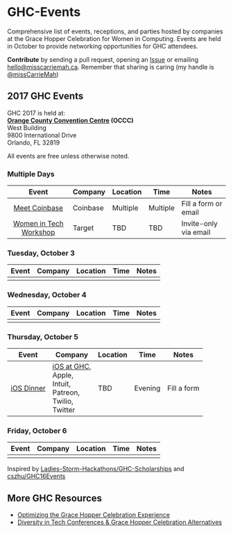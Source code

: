 # GHC-Events
Comprehensive list of events, receptions, and parties hosted by companies at the Grace Hopper Celebration for Women in Computing. Events are held in October to provide networking opportunities for GHC attendees. 

**Contribute** by sending a pull request, opening an [Issue](https://github.com/missCarrieMah/GHC-Events/issues) or emailing [hello@misscarriemah.ca](mailto:hello@misscarriemah.ca). Remember that sharing is caring (my handle is [@missCarrieMah](twitter.com/misscarriemah))

## 2017 GHC Events
GHC 2017 is held at:  
**[Orange County Convention Centre](https://www.occc.net/) (OCCC)**  
West Building  
9800 International Drive  
Orlando, FL 32819

All events are free unless otherwise noted.

### Multiple Days
Event	                | Company       | Location     | Time	    | Notes        
:---------------------:| ------------- | ------------ | -------- | ------------
[Meet Coinbase](https://docs.google.com/forms/d/e/1FAIpQLSfdr64uAmiydqoCoFNs-iE2aB9taXgZLOU4Q4IpuPOF05iwoA/viewform) | Coinbase | Multiple | Multiple | Fill a form or email
[Women in Tech Workshop](Ashley.Monseth@Target.com) | Target | TBD | TBD | Invite-only via email

### Tuesday, October 3
Event	                | Company       | Location     | Time	    | Notes        
:---------------------:| ------------- | ------------ | -------- | ------------
| | | | 


### Wednesday, October 4
Event	                | Company       | Location     | Time	    | Notes        
:---------------------:| ------------- | ------------ | -------- | ------------
| | | | 

### Thursday, October 5
Event	                | Company       | Location     | Time	    | Notes        
:---------------------:| ------------- | ------------ | -------- | ------------
[iOS Dinner](https://docs.google.com/forms/d/e/1FAIpQLScP_kMUq9HnE7cuTyayBmxESB7yjGL4SdQ_jn83iTwpsJHFBQ/viewform) | [iOS at GHC](https://twitter.com/iOSatGHC), <br /> Apple, <br /> Intuit, <br /> Patreon, <br /> Twilio, <br /> Twitter | TBD | Evening | Fill a form

### Friday, October 6
Event	                | Company       | Location     | Time	    | Notes        
:---------------------:| ------------- | ------------ | -------- | ------------
| | | |

Inspired by [Ladies-Storm-Hackathons/GHC-Scholarships](https://github.com/Ladies-Storm-Hackathons/GHC-Scholarships) and [cszhu/GHC16Events](https://github.com/cszhu/GHC16Events)

## More GHC Resources

* [Optimizing the Grace Hopper Celebration Experience](https://medium.com/@missCarrieMah/optimizing-the-grace-hopper-celebration-experience-726d624a0733)
* [Diversity in Tech Conferences & Grace Hopper Celebration Alternatives](https://code.likeagirl.io/diversity-in-tech-conferences-grace-hopper-celebration-alternatives-bd9c8d01e18d)
